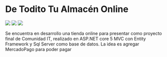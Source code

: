 # De Todito Tu Almacén Online

![](https://i.postimg.cc/C16r0gT3/1.png)
![](https://i.postimg.cc/KjkqvHmR/2.png)
![](https://i.postimg.cc/5yhPHStp/3.png)

Se encuentra en desarrollo una tienda online para presentar como proyecto final de Comunidad IT, realizado en ASP.NET core 5 MVC con Entity Framework y Sql Server como base de datos. La idea es agregar MercadoPago para poder pagar 
